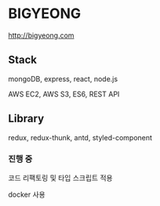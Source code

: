 # BIGYEONG

http://bigyeong.com

## Stack

mongoDB, express, react, node.js

AWS EC2, AWS S3, ES6, REST API

## Library

redux, redux-thunk, antd, styled-component

### 진행 중

코드 리팩토링 및 타입 스크립트 적용

docker 사용
